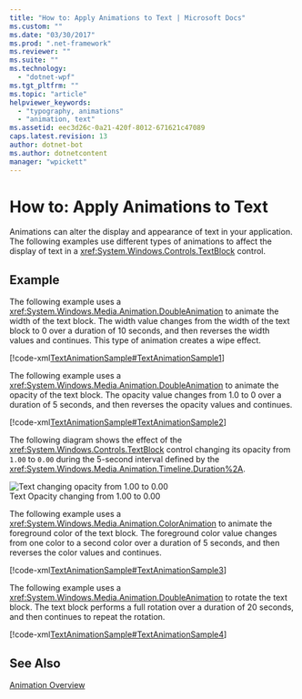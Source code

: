```yaml
---
title: "How to: Apply Animations to Text | Microsoft Docs"
ms.custom: ""
ms.date: "03/30/2017"
ms.prod: ".net-framework"
ms.reviewer: ""
ms.suite: ""
ms.technology: 
  - "dotnet-wpf"
ms.tgt_pltfrm: ""
ms.topic: "article"
helpviewer_keywords: 
  - "typography, animations"
  - "animation, text"
ms.assetid: eec3d26c-0a21-420f-8012-671621c47089
caps.latest.revision: 13
author: dotnet-bot
ms.author: dotnetcontent
manager: "wpickett"
---
```

# How to: Apply Animations to Text
Animations can alter the display and appearance of text in your application. The following examples use different types of animations to affect the display of text in a              <xref:System.Windows.Controls.TextBlock> control.  
  
## Example  
 The following example uses a                      <xref:System.Windows.Media.Animation.DoubleAnimation> to animate the width of the text block. The width value changes from the width of the text block to 0 over a duration of 10 seconds, and then reverses the width values and continues. This type of animation creates a wipe effect.  
  
 [!code-xml[TextAnimationSample#TextAnimationSample1](../../../../samples/snippets/csharp/VS_Snippets_Wpf/TextAnimationSample/CS/Window1.xaml#textanimationsample1)]  
  
 The following example uses a                      <xref:System.Windows.Media.Animation.DoubleAnimation> to animate the opacity of the text block. The opacity value changes from 1.0 to 0 over a duration of 5 seconds, and then reverses the opacity values and continues.  
  
 [!code-xml[TextAnimationSample#TextAnimationSample2](../../../../samples/snippets/csharp/VS_Snippets_Wpf/TextAnimationSample/CS/Window1.xaml#textanimationsample2)]  
  
 The following diagram shows the effect of the                      <xref:System.Windows.Controls.TextBlock> control changing its opacity from                      `1.00` to                      `0.00` during the 5-second interval defined by the                      <xref:System.Windows.Media.Animation.Timeline.Duration%2A>.  
  
 ![Text changing opacity from 1.00 to 0.00](../../../../docs/framework/wpf/advanced/media/fadedtext01.png "FadedText01")  
Text Opacity changing from 1.00 to 0.00  
  
 The following example uses a                      <xref:System.Windows.Media.Animation.ColorAnimation> to animate the foreground color of the text block. The foreground color value changes from one color to a second color over a duration of 5 seconds, and then reverses the color values and continues.  
  
 [!code-xml[TextAnimationSample#TextAnimationSample3](../../../../samples/snippets/csharp/VS_Snippets_Wpf/TextAnimationSample/CS/Window1.xaml#textanimationsample3)]  
  
 The following example uses a                      <xref:System.Windows.Media.Animation.DoubleAnimation> to rotate the text block. The text block performs a full rotation over a duration of 20 seconds, and then continues to repeat the rotation.  
  
 [!code-xml[TextAnimationSample#TextAnimationSample4](../../../../samples/snippets/csharp/VS_Snippets_Wpf/TextAnimationSample/CS/Window1.xaml#textanimationsample4)]  
  
## See Also  
 [Animation Overview](../../../../docs/framework/wpf/graphics-multimedia/animation-overview.md)